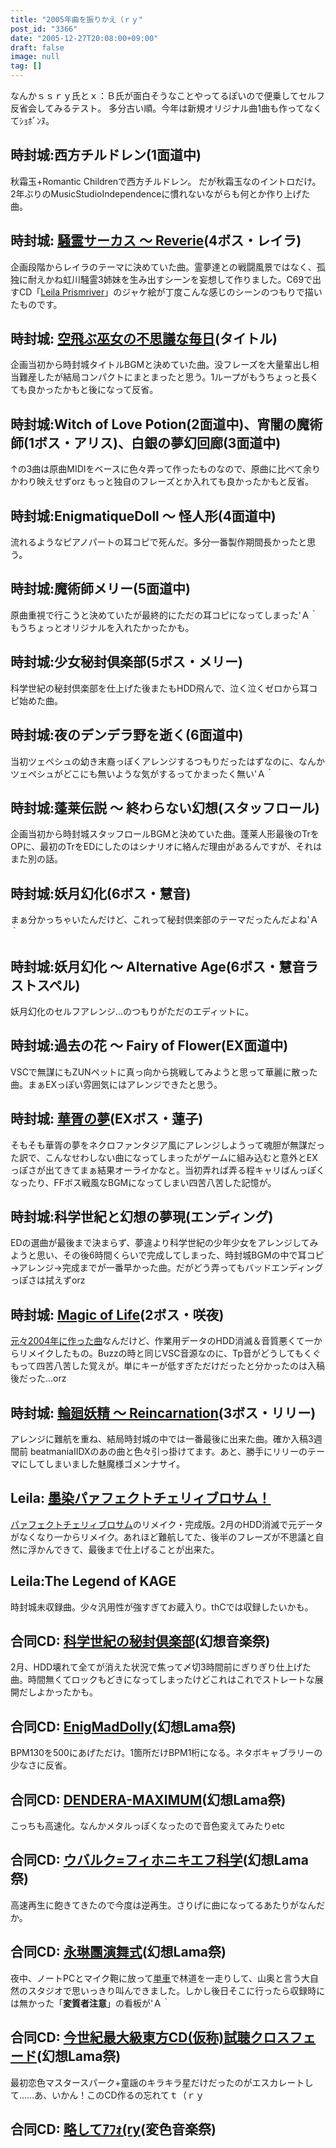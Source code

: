 ```yaml
---
title: "2005年曲を振りかえ（ｒｙ"
post_id: "3366"
date: "2005-12-27T20:08:00+09:00"
draft: false
image: null
tag: []
---
```



なんかｓｓｒｙ氏とｘ：Ｂ氏が面白そうなことやってるぽいので便乗してセルフ反省会してみるテスト。 多分古い順。今年は新規オリジナル曲1曲も作ってなくてｼｮﾎﾞﾝﾇ。
## 時封城:西方チルドレン(1面道中)
秋霜玉+Romantic Childrenで西方チルドレン。 だが秋霜玉なのイントロだけ。2年ぶりのMusicStudioIndependenceに慣れないながらも何とか作り上げた曲。
## 時封城: [騒霊サーカス ～ Reverie](/filez/music/thA09.mp3)(4ボス・レイラ)
企画段階からレイラのテーマに決めていた曲。霊夢達との戦闘風景ではなく、孤独に耐えかね虹川騒霊3姉妹を生み出すシーンを妄想して作りました。C69で出すCD「[Leila Prismriver](/!/leila/)」のジャケ絵が丁度こんな感じのシーンのつもりで描いたものです。
## 時封城: [空飛ぶ巫女の不思議な毎日](/filez/music/thA101.mp3)(タイトル)
企画当初から時封城タイトルBGMと決めていた曲。没フレーズを大量輩出し相当難産したが結局コンパクトにまとまったと思う。1ループがもうちょっと長くても良かったかもと後になって反省。
## 時封城:Witch of Love Potion(2面道中)、宵闇の魔術師(1ボス・アリス)、白銀の夢幻回廊(3面道中)
↑の3曲は原曲MIDIをベースに色々弄って作ったものなので、原曲に比べて余りかわり映えせずorz もっと独自のフレーズとか入れても良かったかもと反省。
## 時封城:EnigmatiqueDoll ～ 怪人形(4面道中)
流れるようなピアノパートの耳コピで死んだ。多分一番製作期間長かったと思う。
## 時封城:魔術師メリー(5面道中)
原曲重視で行こうと決めていたが最終的にただの耳コピになってしまった'Ａ｀ もうちょっとオリジナルを入れたかったかも。
## 時封城:少女秘封倶楽部(5ボス・メリー)
科学世紀の秘封倶楽部を仕上げた後またもHDD飛んで、泣く泣くゼロから耳コピ始めた曲。
## 時封城:夜のデンデラ野を逝く(6面道中)
当初ツェペシュの幼き末裔っぽくアレンジするつもりだったはずなのに、なんかツェペシュがどこにも無いような気がするってかまったく無い'Ａ｀
## 時封城:蓬莱伝説 ～ 終わらない幻想(スタッフロール)
企画当初から時封城スタッフロールBGMと決めていた曲。蓬莱人形最後のTrをOPに、最初のTrをEDにしたのはシナリオに絡んだ理由があるんですが、それはまた別の話。
## 時封城:妖月幻化(6ボス・慧音)
まぁ分かっちゃいたんだけど、これって秘封倶楽部のテーマだったんだよね'Ａ｀
## 時封城:妖月幻化 ～ Alternative Age(6ボス・慧音ラストスペル)
妖月幻化のセルフアレンジ…のつもりがただのエディットに。
## 時封城:過去の花 ～ Fairy of Flower(EX面道中)
VSCで無謀にもZUNペットに真っ向から挑戦してみようと思って華麗に散った曲。まぁEXっぽい雰囲気にはアレンジできたと思う。
## 時封城: [華胥の夢](/filez/music/k2.mp3)(EXボス・蓮子)
そもそも華胥の夢をネクロファンタジア風にアレンジしようって魂胆が無謀だった訳で、こんなせわしない曲になってしまったがゲームに組み込むと意外とEXっぽさが出てきてまぁ結果オーライかなと。当初弄れば弄る程キャリばんっぽくなったり、FFボス戦風なBGMになってしまい四苦八苦した記憶が。
## 時封城:科学世紀と幻想の夢現(エンディング)
EDの選曲が最後まで決まらず、夢違より科学世紀の少年少女をアレンジしてみようと思い、その後6時間くらいで完成してしまった、時封城BGMの中で耳コピ→アレンジ→完成までが一番早かった曲。だがどう弄ってもバッドエンディングっぽさは拭えずorz
## 時封城: [Magic of Life](/filez/music/thA05.mp3)(2ボス・咲夜)
[元々2004年に作った曲](/filez/music/ml.mp3)なんだけど、作業用データのHDD消滅＆音質悪くて一からリメイクしたもの。Buzzの時と同じVSC音源なのに、Tp音がどうしてもくぐもって四苦八苦した覚えが。単にキーが低すぎただけだったと分かったのは入稿後だった…orz
## 時封城: [輪廻妖精 ～ Reincarnation](/filez/music/thA107.mp3)(3ボス・リリー)
アレンジに難航を重ね、結局時封城の中では一番最後に出来た曲。確か入稿3週間前 beatmaniaIIDXのあの曲と色々引っ掛けてます。あと、勝手にリリーのテーマにしてしまいました魅魔様ゴメンナサイ。
## Leila: [墨染パァフェクトチェリィブロサム！](/filez/music/pcb2005.mp3)
[パァフェクトチェリィブロサム](/filez/music/outtake/pcb.mp3)のリメイク・完成版。2月のHDD消滅で元データがなくなり一からリメイク。あれほど難航してた、後半のフレーズが不思議と自然に浮かんできて、最後まで仕上げることが出来た。
## Leila:The Legend of KAGE
時封城未収録曲。少々汎用性が強すぎてお蔵入り。thCでは収録したいかも。
## 合同CD: [科学世紀の秘封倶楽部](/filez/music/gfc.mp3)(幻想音楽祭)
2月、HDD壊れて全てが消えた状況で焦って〆切3時間前にぎりぎり仕上げた曲。時間無くてロックもどきになってしまったけどこれはこれでストレートな展開だしよかったかも。
## 合同CD: [EnigMadDolly](http://lama.danmaq.com/lama/mp3/32.mp3)(幻想Lama祭)
BPM130を500にあげただけ。1箇所だけBPM1桁になる。ネタボキャブラリーの少なさに反省。
## 合同CD: [DENDERA-MAXIMUM](http://lama.danmaq.com/lama/mp3/10.mp3)(幻想Lama祭)
こっちも高速化。なんかメタルっぽくなったので音色変えてみたりetc
## 合同CD: [ウバルク=フィホニキエフ科学](http://lama.danmaq.com/lama/mp3/21.mp3)(幻想Lama祭)
高速再生に飽きてきたので今度は逆再生。さりげに曲になってるあたりがなんだか。
## 合同CD: [永琳團演舞式](http://lama.danmaq.com/lama/mp3/19.mp3)(幻想Lama祭)
夜中、ノートPCとマイク鞄に放って[単車](/tag/yb-1)で林道を一走りして、山奥と言う大自然のスタジオで思いっきり叫んできました。しかし後日そこに行ったら収録時には無かった「**変質者注意**」の看板が'Ａ｀
## 合同CD: [今世紀最大級東方CD(仮称)試聴クロスフェード](http://lama.danmaq.com/lama/mp3/16.mp3)(幻想Lama祭)
最初恋色マスタースパーク+童謡のキラキラ星だけだったのがエスカレートして……あ、いかん！このCD作るの忘れてｔ（ｒｙ
## 合同CD: [略してｱﾌｫ(ry](http://lama.danmaq.com/lamarisa/mp3/15.mp3)(変色音楽祭)

